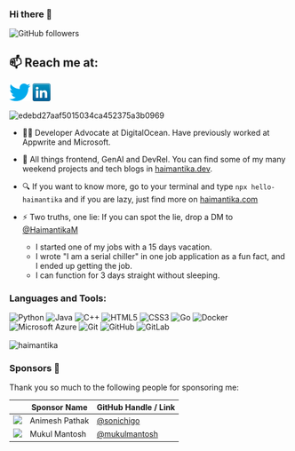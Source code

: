 ### Hi there 👋
<img alt="GitHub followers" 
src="https://img.shields.io/github/followers/Haimantika?style=social"> 

## 📫 Reach me at:

[![Twitter](icons/twitter.png)](https://twitter.com/HaimantikaM)
[![LinkedIn](icons/linkedin.png)](https://www.linkedin.com/in/haimantika-mitra)


![edebd27aaf5015034ca452375a3b0969](https://user-images.githubusercontent.com/32809211/87786036-e7cdfa80-c856-11ea-9190-f4106d1fbc43.gif)

- 👩‍💻 Developer Advocate at DigitalOcean. Have previously worked at Appwrite and Microsoft.
- 👯 All things frontend, GenAI and DevRel. You can find some of my many weekend projects and tech blogs in [haimantika.dev](https://haimantika.dev/#home).
- 🔍 If you want to know more, go to your terminal and type `npx hello-haimantika` and if you are lazy, just find more on [haimantika.com](https://haimantika.com/)

- ⚡ Two truths, one lie: If you can spot the lie, drop a DM to [@HaimantikaM](https://twitter.com/HaimantikaM)
    - I started one of my jobs with a 15 days vacation.
    - I wrote "I am a serial chiller" in one job application as a fun fact, and I ended up getting the job.
    - I can function for 3 days straight without sleeping.


<h3 align="left">Languages and Tools:</h3>

![Python](https://img.shields.io/badge/-Python-black?style=flat-square&logo=Python)
![Java](https://img.shields.io/badge/-java-E34A86?style=flat-square&logo=java)
![C++](https://img.shields.io/badge/-C++-00599C?style=flat-square&logo=c)
![HTML5](https://img.shields.io/badge/-HTML5-E34F26?style=flat-square&logo=html5&logoColor=white)
![CSS3](https://img.shields.io/badge/-CSS3-1572B6?style=flat-square&logo=css3)
![Go](https://img.shields.io/badge/-CSS3-1572B6?style=flat-square&logo=go)
![Docker](https://img.shields.io/badge/-Docker-black?style=flat-square&logo=docker)
![Microsoft Azure](https://img.shields.io/badge/Microsoft%20Azure-232F7E?style=flat-square&logo=microsoft-azure)
![Git](https://img.shields.io/badge/-Git-black?style=flat-square&logo=git)
![GitHub](https://img.shields.io/badge/-GitHub-181717?style=flat-square&logo=github)
![GitLab](https://img.shields.io/badge/-GitLab-FCA121?style=flat-square&logo=gitlab)


<p><img align="center" src="https://github-readme-stats.vercel.app/api/top-langs/?username=haimantika&layout=compact" alt="haimantika" /></p>

### Sponsors 💸

Thank you so much to the following people for sponsoring me:


| | Sponsor Name | GitHub Handle / Link | 
|-|--------------|----------------------|
| <img src="https://avatars.githubusercontent.com/u/53110238?v=4" width="100"> | Animesh Pathak | [@sonichigo](https://github.com/Sonichigo) | 
| <img src="https://avatars.githubusercontent.com/u/15572034?v=4" width="100"></img> | Mukul Mantosh | [@mukulmantosh](https://github.com/mukulmantosh) | 

